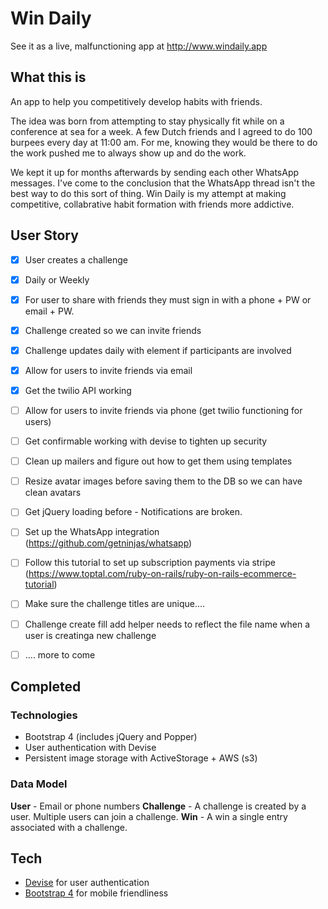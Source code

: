 # Win Daily

See it as a live, malfunctioning app at http://www.windaily.app

## What this is

An app to help you competitively develop habits with friends.

The idea was born from attempting to stay physically fit while on a conference at sea for a week. A few Dutch friends and I agreed to do 100 burpees every day at 11:00 am. For me, knowing they would be there to do the work pushed me to always show up and do the work.

We kept it up for months afterwards by sending each other WhatsApp messages. I've come to the conclusion that the WhatsApp thread isn't the best way to do this sort of thing. Win Daily is my attempt at making competitive, collabrative habit formation with friends more addictive.

## User Story

- [x] User creates a challenge
- [x] Daily or Weekly
- [x] For user to share with friends they must sign in with a phone + PW or email + PW.
- [x] Challenge created so we can invite friends
- [x] Challenge updates daily with element if participants are involved
- [x] Allow for users to invite friends via email
- [x] Get the twilio API working
- [ ] Allow for users to invite friends via phone (get twilio functioning for users)
- [ ] Get confirmable working with devise to tighten up security
- [ ] Clean up mailers and figure out how to get them using templates
- [ ] Resize avatar images before saving them to the DB so we can have clean avatars
- [ ] Get jQuery loading before - Notifications are broken.
- [ ] Set up the WhatsApp integration (https://github.com/getninjas/whatsapp)
- [ ] Follow this tutorial to set up subscription payments via stripe (https://www.toptal.com/ruby-on-rails/ruby-on-rails-ecommerce-tutorial)
- [ ] Make sure the challenge titles are unique....
- [ ] Challenge create fill add helper needs to reflect the file name when a user is creatinga  new challenge
- [ ] .... more to come


## Completed

### Technologies

- Bootstrap 4 (includes jQuery and Popper)
- User authentication with Devise
- Persistent image storage with ActiveStorage + AWS (s3)

### Data Model

**User** - Email or phone numbers
**Challenge** - A challenge is created by a user. Multiple users can join a challenge.
**Win** - A win a single entry associated with a challenge.

## Tech

- [Devise](https://github.com/heartcombo/devise) for user authentication
- [Bootstrap 4](https://getbootstrap.com/docs/4.0) for mobile friendliness
